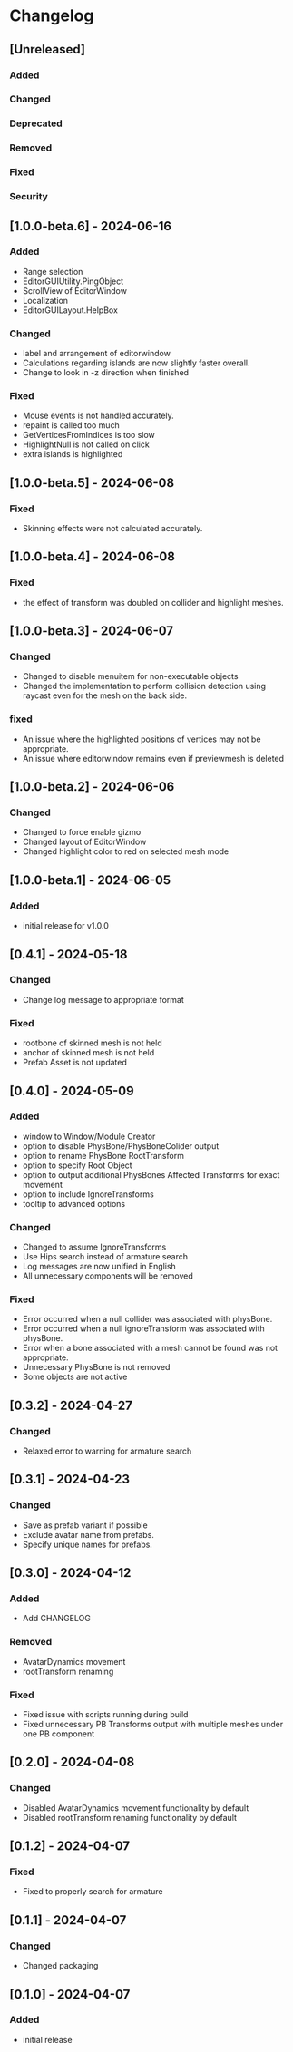 # Changelog

## [Unreleased]
### Added

### Changed

### Deprecated

### Removed

### Fixed

### Security

## [1.0.0-beta.6] - 2024-06-16
### Added
- Range selection
- EditorGUIUtility.PingObject
- ScrollView of EditorWindow
- Localization
- EditorGUILayout.HelpBox

### Changed
- label and arrangement of editorwindow
- Calculations regarding islands are now slightly faster overall.
- Change to look in -z direction when finished

### Fixed
- Mouse events is not handled accurately.
- repaint is called too much
- GetVerticesFromIndices is too slow
- HighlightNull is not called on click
- extra islands is highlighted

## [1.0.0-beta.5] - 2024-06-08
### Fixed
- Skinning effects were not calculated accurately.

## [1.0.0-beta.4] - 2024-06-08
### Fixed
- the effect of transform was doubled on collider and highlight meshes.

## [1.0.0-beta.3] - 2024-06-07
### Changed
- Changed to disable menuitem for non-executable objects
- Changed the implementation to perform collision detection using raycast even for the mesh on the back side.

### fixed
- An issue where the highlighted positions of vertices may not be appropriate.
- An issue where editorwindow remains even if previewmesh is deleted

## [1.0.0-beta.2] - 2024-06-06
### Changed
- Changed to force enable gizmo
- Changed layout of EditorWindow
- Changed highlight color to red on selected mesh mode

## [1.0.0-beta.1] - 2024-06-05
### Added
- initial release for v1.0.0

## [0.4.1] - 2024-05-18
### Changed
- Change log message to appropriate format

### Fixed
- rootbone of skinned mesh is not held
- anchor of skinned mesh is not held
- Prefab Asset is not updated

## [0.4.0] - 2024-05-09
### Added
- window to Window/Module Creator
- option to disable PhysBone/PhysBoneColider output
- option to rename PhysBone RootTransform
- option to specify Root Object
- option to output additional PhysBones Affected Transforms for exact movement
- option to include IgnoreTransforms
- tooltip to advanced options

### Changed
- Changed to assume IgnoreTransforms
- Use Hips search instead of armature search
- Log messages are now unified in English
- All unnecessary components will be removed

### Fixed
- Error occurred when a null collider was associated with physBone.
- Error occurred when a null ignoreTransform was associated with physBone.
- Error when a bone associated with a mesh cannot be found was not appropriate.
- Unnecessary PhysBone is not removed
- Some objects are not active

## [0.3.2] - 2024-04-27
### Changed
- Relaxed error to warning for armature search 

## [0.3.1] - 2024-04-23
### Changed
- Save as prefab variant if possible 
- Exclude avatar name from prefabs.
- Specify unique names for prefabs.

## [0.3.0] - 2024-04-12
### Added
- Add CHANGELOG

### Removed
- AvatarDynamics movement
- rootTransform renaming

### Fixed
- Fixed issue with scripts running during build
- Fixed unnecessary PB Transforms output with multiple meshes under one PB component

## [0.2.0] - 2024-04-08
### Changed
- Disabled AvatarDynamics movement functionality by default 
- Disabled rootTransform renaming functionality by default

## [0.1.2] - 2024-04-07
### Fixed
- Fixed to properly search for armature

## [0.1.1] - 2024-04-07
### Changed
- Changed packaging

## [0.1.0] - 2024-04-07
### Added
- initial release
